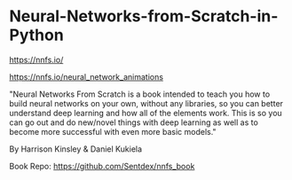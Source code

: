 # Neural-Networks-from-Scratch-in-Python

https://nnfs.io/

https://nnfs.io/neural_network_animations

"Neural Networks From Scratch is a book intended to teach you how to build neural networks on your own, without any libraries, so you can better understand deep learning and how all of the elements work. This is so you can go out and do new/novel things with deep learning as well as to become more successful with even more basic models."

By Harrison Kinsley & Daniel Kukiela

Book Repo: https://github.com/Sentdex/nnfs_book
